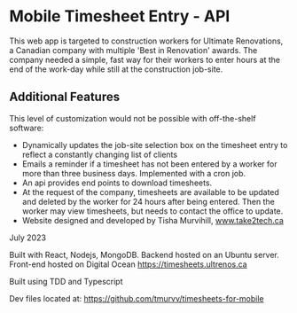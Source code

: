 # Mobile Timesheet Entry - API
This web app is targeted to construction workers for Ultimate Renovations, a Canadian company with multiple 'Best in Renovation' awards. The company needed a simple, fast way for their workers to enter hours at the end of the work-day while still at the construction job-site.

## Additional Features
This level of customization would not be possible with off-the-shelf software:

- Dynamically updates the job-site selection box on the timesheet entry to reflect a constantly changing list of clients
- Emails a reminder if a timesheet has not been entered by a worker for more than three business days. Implemented with a cron job.
- An api provides end points to download timesheets.
- At the request of the company, timesheets are available to be updated and deleted by the worker for 24 hours after being entered. Then the worker may view timesheets, but needs to contact the office to update.
- Website designed and developed by Tisha Murvihill, www.take2tech.ca

July 2023

Built with React, Nodejs, MongoDB. Backend hosted on an Ubuntu server. Front-end hosted on Digital Ocean https://timesheets.ultrenos.ca

Built using TDD and Typescript

Dev files located at: https://github.com/tmurvv/timesheets-for-mobile
